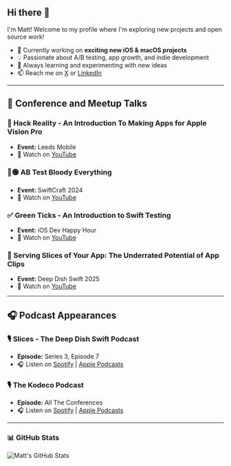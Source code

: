 ## Hi there 👋

I'm Matt! Welcome to my profile where I'm exploring new projects and open source work!

- 🚀 Currently working on **exciting new iOS & macOS projects**
- 💡 Passionate about A/B testing, app growth, and indie development
- 🌱 Always learning and experimenting with new ideas
- 📫 Reach me on [X](https://x.com/MattHeaney23) or [LinkedIn](https://linkedin.com/in/MattHeaney23)

---

## 🎤 Conference and Meetup Talks

### 🥽 Hack Reality - An Introduction To Making Apps for Apple Vision Pro  
- **Event:** Leeds Mobile  
- 🎥 Watch on [YouTube](https://www.youtube.com/watch?v=ScLOwjCoxIk)

### 🔴🟢 AB Test Bloody Everything  
- **Event:** SwiftCraft 2024  
- 🎥 Watch on [YouTube](https://www.youtube.com/watch?v=eNfVwnQmdxw)

### ✅ Green Ticks - An Introduction to Swift Testing  
- **Event:** iOS Dev Happy Hour  
- 🎥 Watch on [YouTube](https://www.youtube.com/watch?v=OSH5JNpdPjQ)

### 📱 Serving Slices of Your App: The Underrated Potential of App Clips  
- **Event:** Deep Dish Swift 2025  
- 🎥 Watch on [YouTube](https://www.youtube.com/watch?v=8tKvsWrHy_4&t=5030s)

---

## 🎧 Podcast Appearances

### 🎙️ Slices - The Deep Dish Swift Podcast  
- **Episode:** Series 3, Episode 7  
- 🎧 Listen on [Spotify](https://open.spotify.com/episode/1dWpsalmw7ok1M8ezs4fUO?si=Rnc4NcFDQ8Cj3U819Ll90Q) | [Apple Podcasts](https://podcasts.apple.com/gb/podcast/slices-the-deep-dish-swift-podcast/id1670026071?i=1000700627287)

### 🎙️ The Kodeco Podcast  
- **Episode:** All The Conferences  
- 🎧 Listen on [Spotify](https://open.spotify.com/episode/5XWVT4T5MY1UcnevQc3LXr?si=eEXu2gvJS5eVqN_tvk6deg) | [Apple Podcasts](https://podcasts.apple.com/gb/podcast/all-the-conferences/id773910890?i=1000704757557)

---

### 📊 GitHub Stats
![Matt's GitHub Stats](https://github-readme-stats.vercel.app/api?username=MattHeaney23&show_icons=true&theme=tokyonight)
